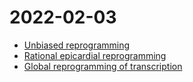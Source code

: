 # 2022-02-03

- [Unbiased reprogramming](http://htmlpreview.github.io/?https://github.com/jlduan/Reprogram-Seq/blob/master/notebooks/archived/2022-02-03/unbiased_reprogramming.html)
- [Rational epicardial reprogramming](http://htmlpreview.github.io/?https://github.com/jlduan/Reprogram-Seq/blob/master/notebooks/archived/2022-02-03/rational_epicardial_reprogramming.html)
- [Global reprogramming of transcription](http://htmlpreview.github.io/?https://github.com/jlduan/Reprogram-Seq/blob/master/notebooks/archived/2022-02-03/global_reprogramming_of_transcription.html)
